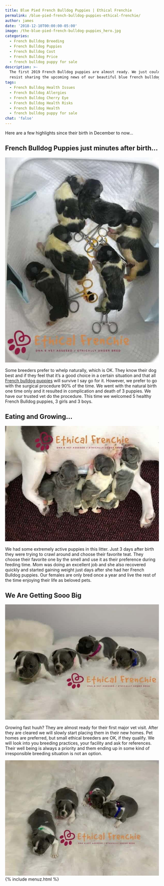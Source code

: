 ```yaml
---
title: Blue Pied French Bulldog Puppies | Ethical Frenchie
permalink: /blue-pied-french-bulldog-puppies-ethical-frenchie/
author: james
date: '2018-12-10T00:00:00-05:00'
image: /the-blue-pied-french-bulldog-puppies_hero.jpg
categories:
  - French Bulldog Breeding
  - French Bulldog Puppies
  - French Bulldog Cost
  - French Bulldog Price
  - french bulldog puppy for sale
description: >-
  The first 2019 French Bulldog puppies are almost ready. We just couldn’t
  resist sharing the upcoming news of our beautiful blue french bulldog litter.
tags:
  - French Bulldog Health Issues
  - French Bulldog Allergies
  - French Bulldog Cherry Eye
  - French Bulldog Health Risks
  - French Bulldog Health
  - french bulldog puppy for sale
chat: 'false'
---
```

Here are a few highlights since their birth in December to now…

## French Bulldog Puppies just minutes after birth…

![French Bulldog Puppies just minutes after birth](/uploads/the-blue-pied-french-bulldog-puppies_1.jpg)

Some breeders prefer to whelp naturally, which is OK. They know their dog best and if they feel that it’s a good choice in a certain situation and that all [French bulldog puppies](/puppies) will survive I say go for it. However, we prefer to go with the surgical procedure 90% of the time. We went with the natural birth one time only and it resulted in complication and death of 3 puppies. We have our trusted vet do the procedure. This time we welcomed 5 healthy French Bulldog puppies, 3 girls and 3 boys.

## Eating and Growing…

![Eating and Growing](/uploads/the-blue-pied-french-bulldog-puppies_2.jpg)

We had some extremely active puppies in this litter. Just 3 days after birth they were trying to crawl around and choose their favorite teat. They choose their favorite one by the smell and use it as their preference during feeding time. Mom was doing an excellent job and she also recovered quickly and started gaining weight just days after she had her French Bulldog puppies. Our females are only bred once a year and live the rest of the time enjoying their life as beloved pets.

## We Are Getting Sooo Big

![We Are Getting Sooo Big](/uploads/the-blue-pied-french-bulldog-puppies_3.jpg)

Growing fast huuh? They are almost ready for their first major vet visit. After they are cleared we will slowly start placing them in their new homes. Pet homes are preferred, but small ethical breeders are OK, if they qualify. We will look into you breeding practices, your facility and ask for references. Their well being is always a priority and them ending up in some kind of irresponsible breeding situation is not an option.

![We Are Getting Sooo Big](/uploads/the-blue-pied-french-bulldog-puppies_4.jpg)
{% include menuz.html %}